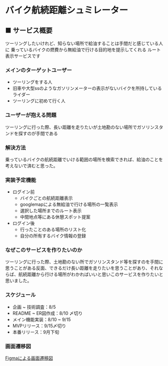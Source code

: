 # バイク航続距離シュミレーター

## ■ サービス概要
ツーリングしたいけれど、知らない場所で給油することは手間だと感じている人に
乗っているバイクの燃費から無給油で行ける目的地を提示してくれる
ルート表示サービスです

### メインのターゲットユーザー
- ツーリングをする人
- 旧車や大型ssのようなガソリンメーターの表示がないバイクを所持しているライダー
- ツーリングに初めて行く人

### ユーザーが抱える問題
ツーリングに行った際、長い距離を走りたいが土地勘のない場所でガソリンスタンドを探すのが手間である

### 解決方法
乗っているバイクの航続距離でいける範囲の場所を検索できれば、給油のことを考えないで済むと思った。

### 実装予定機能
- ログイン前
  - バイクごとの航続距離表示
  - googlemapによる無給油で行ける場所の一覧表示
  - 選択した場所までのルート表示
  - 中間地点等にある休憩スポット提案
- ログイン後
  - 行ったことのある場所のリスト化
  - 自分の所有するバイク情報の登録

### なぜこのサービスを作りたいのか
ツーリングに行った際、土地勘のない所でガソリンスタンド等を探すのを手間に思うことがある反面、できるだけ長い距離を走りたいを思うことがあり、それならば、航続距離から行ける場所がわかればいいと思いこのサービスを作りたいと思いました。

### スケジュール
  - 企画 ~ 技術調査：8/5
  -  README ~ ER図作成：8/10 〆切り
  - メイン機能実装：8/10 ~ 9/15 
  - MVPリリース：9/15〆切り
  - 本番リリース：9月下旬


### 画面遷移図
[Figmaによる画面遷移図](https://www.figma.com/file/tB9FYyamcDmlHXOAkKnisY/RUNTEQ-PF?node-id=0%3A1)
